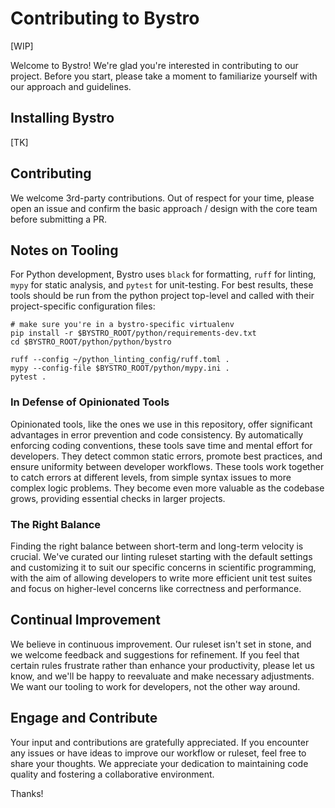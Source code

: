 # Contributing to Bystro

[WIP]

Welcome to Bystro! We're glad you're interested in contributing to our project. Before you start,
please take a moment to familiarize yourself with our approach and guidelines.

## Installing Bystro
[TK]

## Contributing
We welcome 3rd-party contributions.  Out of respect for your time, please open an issue and confirm
the basic approach / design with the core team before submitting a PR.

## Notes on Tooling
For Python development, Bystro uses `black` for formatting, `ruff` for linting, `mypy` for static
analysis, and `pytest` for unit-testing.  For best results, these tools should be run from the
python project top-level and called with their project-specific configuration files:

```
# make sure you're in a bystro-specific virtualenv
pip install -r $BYSTRO_ROOT/python/requirements-dev.txt
cd $BYSTRO_ROOT/python/python/bystro

ruff --config ~/python_linting_config/ruff.toml .
mypy --config-file $BYSTRO_ROOT/python/mypy.ini .
pytest .
```

### In Defense of Opinionated Tools

Opinionated tools, like the ones we use in this repository, offer significant advantages in error
prevention and code consistency. By automatically enforcing coding conventions, these tools save
time and mental effort for developers. They detect common static errors, promote best practices, and
ensure uniformity between developer workflows.  These tools work together to catch errors at
different levels, from simple syntax issues to more complex logic problems. They become even more
valuable as the codebase grows, providing essential checks in larger projects.


### The Right Balance

Finding the right balance between short-term and long-term velocity is crucial. We've curated our
linting ruleset starting with the default settings and customizing it to suit our specific concerns
in scientific programming, with the aim of allowing developers to write more efficient unit test
suites and focus on higher-level concerns like correctness and performance.

## Continual Improvement

We believe in continuous improvement. Our ruleset isn't set in stone, and we welcome feedback and
suggestions for refinement. If you feel that certain rules frustrate rather than enhance your
productivity, please let us know, and we'll be happy to reevaluate and make necessary adjustments.
We want our tooling to work for developers, not the other way around.

## Engage and Contribute

Your input and contributions are gratefully appreciated. If you encounter any issues or have ideas
to improve our workflow or ruleset, feel free to share your thoughts. We appreciate your dedication
to maintaining code quality and fostering a collaborative environment.

Thanks!
